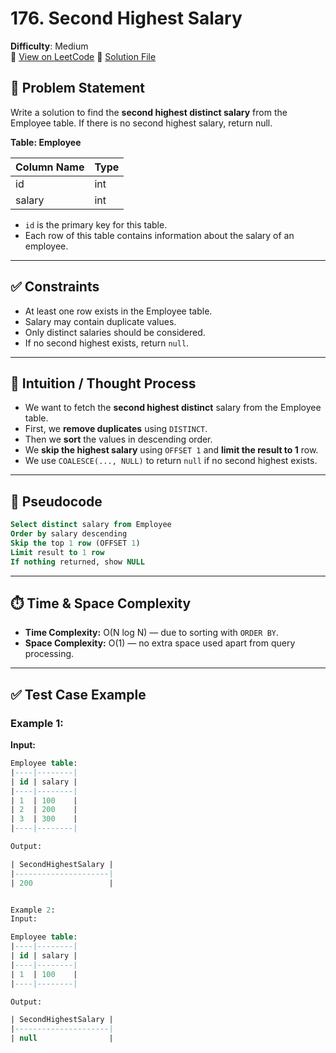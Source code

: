 # 176. Second Highest Salary

**Difficulty**: Medium  
🔗 [View on LeetCode](https://leetcode.com/problems/second-highest-salary/)
📄 [Solution File](./second_highest_salary.sql)


## 📝 Problem Statement

Write a solution to find the **second highest distinct salary** from the Employee table. If there is no second highest salary, return null.

**Table: Employee**

| Column Name | Type |
|-------------|------|
| id          | int  |
| salary      | int  |

- `id` is the primary key for this table.
- Each row of this table contains information about the salary of an employee.

---

## ✅ Constraints

- At least one row exists in the Employee table.
- Salary may contain duplicate values.
- Only distinct salaries should be considered.
- If no second highest exists, return `null`.

---

## 🧠 Intuition / Thought Process

- We want to fetch the **second highest distinct** salary from the Employee table.
- First, we **remove duplicates** using `DISTINCT`.
- Then we **sort** the values in descending order.
- We **skip the highest salary** using `OFFSET 1` and **limit the result to 1** row.
- We use `COALESCE(..., NULL)` to return `null` if no second highest exists.

---

## 🔄 Pseudocode
```sql
Select distinct salary from Employee
Order by salary descending
Skip the top 1 row (OFFSET 1)
Limit result to 1 row
If nothing returned, show NULL
```
---

## ⏱️ Time & Space Complexity

- **Time Complexity:** O(N log N) — due to sorting with `ORDER BY`.
- **Space Complexity:** O(1) — no extra space used apart from query processing.

---

## ✅ Test Case Example

### Example 1:
**Input:**

```sql
Employee table:
|----|--------|
| id | salary |
|----|--------|
| 1  | 100    |
| 2  | 200    |
| 3  | 300    |
|----|--------|

Output:

| SecondHighestSalary |
|---------------------|
| 200                 |


Example 2:
Input:

Employee table:
|----|--------|
| id | salary |
|----|--------|
| 1  | 100    |
|----|--------|

Output:

| SecondHighestSalary |
|---------------------|
| null                |